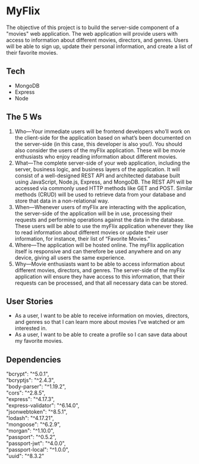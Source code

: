 # MyFlix

The objective of this project is to build the server-side component of a "movies" web application.
The web application will provide users with access to information about different movies, directors, and genres.
Users will be able to sign up, update their personal information, and create a list of their favorite movies.

## Tech

<ul>
<li>MongoDB</li>
<li>Express</li>
<li>Node</li>
</ul>

## The 5 Ws

1. Who—Your immediate users will be frontend developers who’ll work on the client-side for the application based on what’s been documented on the server-side (in this case, this developer is also you!). You should also consider the users of the myFlix application. These will be movie enthusiasts who enjoy reading information about different movies.
2. What—The complete server-side of your web application, including the server, business logic, and business layers of the application. It will consist of a well-designed REST API and architected database built using JavaScript, Node.js, Express, and MongoDB. The REST API will be accessed via commonly used HTTP methods like GET and POST. Similar methods (CRUD) will be used to retrieve data from your database and store that data in a non-relational way. 
3. When—Whenever users of myFlix are interacting with the application, the server-side of the application will be in use, processing their requests and performing operations against the data in the database. These users will be able to use the myFlix application whenever they like to read information about different movies or update their user information, for instance, their list of “Favorite Movies.” 
4. Where—The application will be hosted online. The myFlix application itself is responsive and can therefore be used anywhere and on any device, giving all users the same experience. 
5. Why—Movie enthusiasts want to be able to access information about different movies, directors, and genres. The server-side of the myFlix application will ensure they have access to this information, that their requests can be processed, and that all necessary data can be stored.

## User Stories

<ul> 
<li>As a user, I want to be able to receive information on movies, directors, and genres so that I can learn more about movies I’ve watched or am interested in.</li> 
<li>As a user, I want to be able to create a profile so I can save data about my favorite movies.</li> 
</ul>

## Dependencies

"bcrypt": "^5.0.1",<br>
"bcryptjs": "^2.4.3",<br>
"body-parser": "^1.19.2",<br>
"cors": "^2.8.5",<br>
"express": "^4.17.3",<br>
"express-validator": "^6.14.0",<br>
"jsonwebtoken": "^8.5.1",<br>
"lodash": "^4.17.21",<br>
"mongoose": "^6.2.9",<br>
"morgan": "^1.10.0",<br>
"passport": "^0.5.2",<br>
"passport-jwt": "^4.0.0",<br>
"passport-local": "^1.0.0",<br>
"uuid": "^8.3.2"